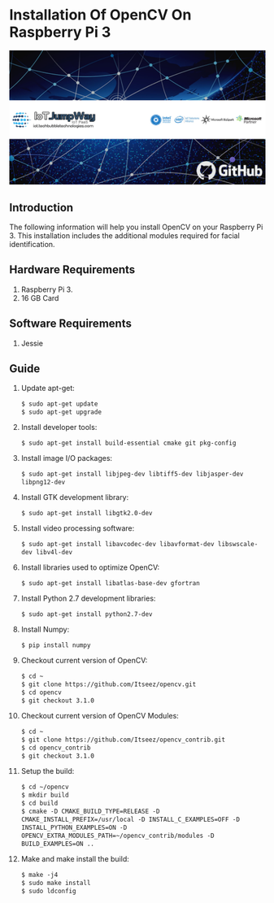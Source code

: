 # Installation Of OpenCV On Raspberry Pi 3

![TechBubble IoT JumpWay Docs](../images/main/IoT-Jumpway.jpg)  

## Introduction

The following information will help you install OpenCV on your Raspberry Pi 3. This installation includes the additional modules required for facial identification.

## Hardware Requirements

1. Raspberry Pi 3.
2. 16 GB Card

## Software Requirements

1. Jessie

## Guide

1. Update apt-get:

    ```
    $ sudo apt-get update
    $ sudo apt-get upgrade
    ```

2. Install developer tools:

    ```
    $ sudo apt-get install build-essential cmake git pkg-config
    ```

3. Install image I/O packages:

    ```
    $ sudo apt-get install libjpeg-dev libtiff5-dev libjasper-dev libpng12-dev
    ```

4. Install GTK development library:

    ```
    $ sudo apt-get install libgtk2.0-dev
    ```

5. Install video processing software:

    ```
    $ sudo apt-get install libavcodec-dev libavformat-dev libswscale-dev libv4l-dev
    ```

6. Install libraries used to optimize OpenCV:

    ```
    $ sudo apt-get install libatlas-base-dev gfortran
    ```

6. Install Python 2.7 development libraries:

    ```
    $ sudo apt-get install python2.7-dev
    ```

7. Install Numpy:

    ```
    $ pip install numpy
    ```

8. Checkout current version of OpenCV:

    ```
    $ cd ~
    $ git clone https://github.com/Itseez/opencv.git
    $ cd opencv
    $ git checkout 3.1.0
    ```

9. Checkout current version of OpenCV Modules:

    ```
    $ cd ~
    $ git clone https://github.com/Itseez/opencv_contrib.git
    $ cd opencv_contrib
    $ git checkout 3.1.0
    ```

9. Setup the build:

    ```
    $ cd ~/opencv
    $ mkdir build
    $ cd build
    $ cmake -D CMAKE_BUILD_TYPE=RELEASE -D CMAKE_INSTALL_PREFIX=/usr/local -D INSTALL_C_EXAMPLES=OFF -D INSTALL_PYTHON_EXAMPLES=ON -D OPENCV_EXTRA_MODULES_PATH=~/opencv_contrib/modules -D BUILD_EXAMPLES=ON ..
    ```

10. Make and make install the build:

    ```
    $ make -j4
    $ sudo make install
    $ sudo ldconfig
    ```